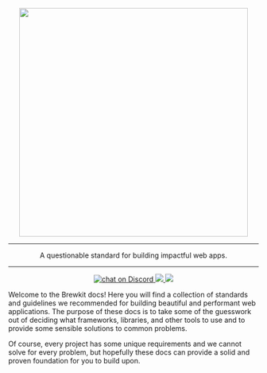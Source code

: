 <p align="center">
  <img width="460" src="https://github.com/brewkit/components/blob/next/.build/storybook/assets/images/brewkit-logo.png">
</p>

---

<p align="center">A questionable standard for building impactful web apps.</p>

---

<p align="center">
    <a href="https://discord.gg/GWBTQrm">
        <img src="https://img.shields.io/discord/680131581066871038?logo=discord" alt="chat on Discord">
    </a>
    <a href="https://github.com/brewkit/brewkit-ui/blob/master/LICENSE">
        <img src="https://img.shields.io/badge/license-MIT-blue.svg">
    </a>
    <a href="https://github.com/storybookjs/storybook">
        <img src="https://cdn.jsdelivr.net/gh/storybookjs/brand@master/badge/badge-storybook.svg">
    </a>
</p>


Welcome to the Brewkit docs! Here you will find a collection of standards and guidelines we recommended for building beautiful and performant web applications. The purpose of these docs is to take some of the guesswork out of deciding what frameworks, libraries, and other tools to use and to provide some sensible solutions to common problems.
  
Of course, every project has some unique requirements and we cannot solve for every problem, but hopefully these docs can provide a solid and proven foundation for you to build upon.

